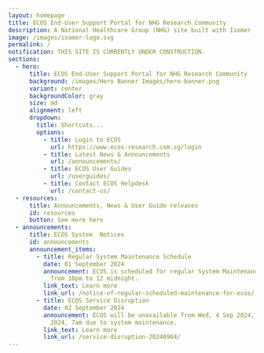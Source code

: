 ```yaml
---
layout: homepage
title: ECOS End-User Support Portal for NHG Research Community
description: A National Healthcare Group (NHG) site built with Isomer
image: /images/isomer-logo.svg
permalink: /
notification: THIS SITE IS CURRENTLY UNDER CONSTRUCTION.
sections:
  - hero:
      title: ECOS End-User Support Portal for NHG Research Community
      background: /images/Hero Banner Images/hero-banner.png
      variant: center
      backgroundColor: gray
      size: md
      alignment: left
      dropdown:
        title: Shortcuts...
        options:
          - title: Login to ECOS
            url: https://www.ecos-research.com.sg/login
          - title: Latest News & Announcements
            url: /announcements/
          - title: ECOS User Guides
            url: /userguides/
          - title: Contact ECOS Helpdesk
            url: /contact-us/
  - resources:
      title: Announcements, News & User Guide releases
      id: resources
      button: See more here
  - announcements:
      title: ECOS System  Notices
      id: announcements
      announcement_items:
        - title: Regular System Maintenance Schedule
          date: 01 September 2024
          announcement: ECOS is scheduled for regular System Maintenance every Wednesday
            from 10pm to 12 midnight.
          link_text: Learn more
          link_url: /notice-of-regular-scheduled-maintenance-for-ecos/
        - title: ECOS Service Disruption
          date: 02 September 2024
          announcement: ECOS will be unavailable from Wed, 4 Sep 2024, 8pm to Thu, 5 Sep
            2024, 7am due to system maintenance.
          link_text: Learn more
          link_url: /service-disruption-20240904/
---
```

